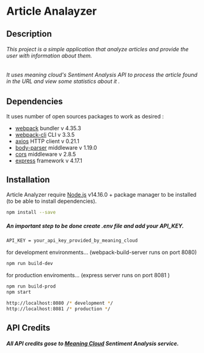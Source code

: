 # Article Analayzer
## Description
###### This project is a simple application that analyze articles and provide the user with information about them.
###### It uses meaning cloud's Sentiment Analysis API to process the article found in the URL and view some statistics about it .
## Dependencies 
It uses number of open sources packages to work as desired :
- [webpack](https://webpack.js.org/) bundler v 4.35.3 
-  [webpack-cli](https://webpack.js.org/) CLI v 3.3.5
- [axios](https://github.com/axios/axios) HTTP client  v 0.21.1 
- [body-parser](https://www.npmjs.com/package/body-parser) middleware v 1.19.0 
- [cors](https://expressjs.com/en/resources/middleware/cors.html) middleware v 2.8.5 
- [express](https://expressjs.com/) framework v 4.17.1
## Installation
Article Analyzer require [Node.js](https://nodejs.org/en/) v14.16.0 + package manager to be installed 
(to be able to install dependencies).
```sh
npm install --save
```

##### An important step to be done create .env file and add your API_KEY.
```sh
API_KEY = your_api_key_provided_by_meaning_cloud
````
for development environments...  (webpack-build-server runs on port 8080) 
```sh
npm run build-dev
```
 for production enviroments... (express server runs on port 8081 )
```sh
npm run build-prod
npm start
```
```sh
http://localhost:8080 /* development */
http://localhost:8081 /* production */
``` 
## API Credits 
##### All API credits gose to [Meaning Cloud](https://www.meaningcloud.com/) Sentiment Analysis service.
